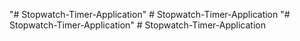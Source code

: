 "# Stopwatch-Timer-Application" 
#   S t o p w a t c h - T i m e r - A p p l i c a t i o n  
 "# Stopwatch-Timer-Application" 
#   S t o p w a t c h - T i m e r - A p p l i c a t i o n  
 
